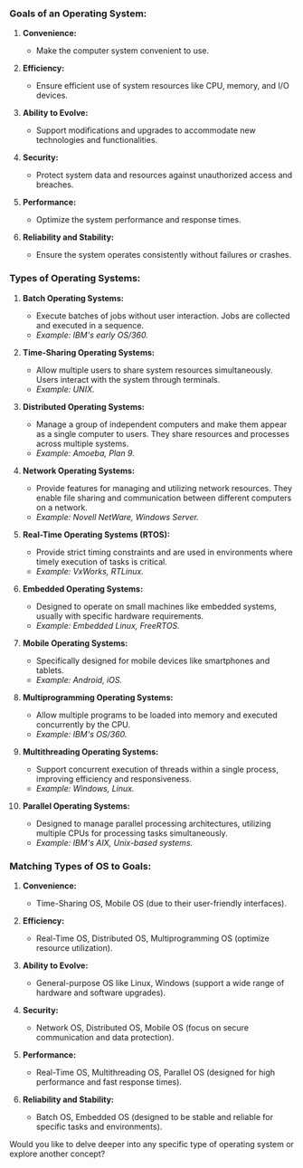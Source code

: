 ### Goals of an Operating System:

1. **Convenience:**
   - Make the computer system convenient to use.
   
2. **Efficiency:**
   - Ensure efficient use of system resources like CPU, memory, and I/O devices.
   
3. **Ability to Evolve:**
   - Support modifications and upgrades to accommodate new technologies and functionalities.

4. **Security:**
   - Protect system data and resources against unauthorized access and breaches.
   
5. **Performance:**
   - Optimize the system performance and response times.
   
6. **Reliability and Stability:**
   - Ensure the system operates consistently without failures or crashes.

### Types of Operating Systems:

1. **Batch Operating Systems:**
   - Execute batches of jobs without user interaction. Jobs are collected and executed in a sequence.
   - *Example: IBM's early OS/360.*

2. **Time-Sharing Operating Systems:**
   - Allow multiple users to share system resources simultaneously. Users interact with the system through terminals.
   - *Example: UNIX.*

3. **Distributed Operating Systems:**
   - Manage a group of independent computers and make them appear as a single computer to users. They share resources and processes across multiple systems.
   - *Example: Amoeba, Plan 9.*

4. **Network Operating Systems:**
   - Provide features for managing and utilizing network resources. They enable file sharing and communication between different computers on a network.
   - *Example: Novell NetWare, Windows Server.*

5. **Real-Time Operating Systems (RTOS):**
   - Provide strict timing constraints and are used in environments where timely execution of tasks is critical.
   - *Example: VxWorks, RTLinux.*

6. **Embedded Operating Systems:**
   - Designed to operate on small machines like embedded systems, usually with specific hardware requirements.
   - *Example: Embedded Linux, FreeRTOS.*

7. **Mobile Operating Systems:**
   - Specifically designed for mobile devices like smartphones and tablets.
   - *Example: Android, iOS.*

8. **Multiprogramming Operating Systems:**
   - Allow multiple programs to be loaded into memory and executed concurrently by the CPU.
   - *Example: IBM's OS/360.*

9. **Multithreading Operating Systems:**
   - Support concurrent execution of threads within a single process, improving efficiency and responsiveness.
   - *Example: Windows, Linux.*

10. **Parallel Operating Systems:**
    - Designed to manage parallel processing architectures, utilizing multiple CPUs for processing tasks simultaneously.
    - *Example: IBM's AIX, Unix-based systems.*

### Matching Types of OS to Goals:

1. **Convenience:**
   - Time-Sharing OS, Mobile OS (due to their user-friendly interfaces).

2. **Efficiency:**
   - Real-Time OS, Distributed OS, Multiprogramming OS (optimize resource utilization).

3. **Ability to Evolve:**
   - General-purpose OS like Linux, Windows (support a wide range of hardware and software upgrades).

4. **Security:**
   - Network OS, Distributed OS, Mobile OS (focus on secure communication and data protection).

5. **Performance:**
   - Real-Time OS, Multithreading OS, Parallel OS (designed for high performance and fast response times).

6. **Reliability and Stability:**
   - Batch OS, Embedded OS (designed to be stable and reliable for specific tasks and environments).

Would you like to delve deeper into any specific type of operating system or explore another concept?